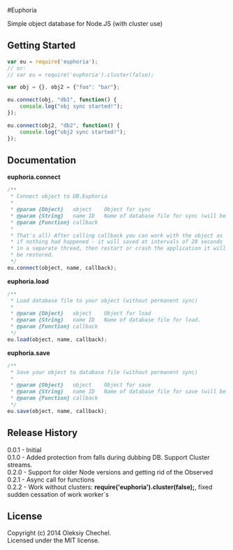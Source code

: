 #Euphoria

Simple object database for Node.JS (with cluster use)

## Getting Started
```javascript
var eu = require('euphoria');
// or:
// var eu = require('euphoria').cluster(false);

var obj = {}, obj2 = {"foo": "bar"};

eu.connect(obj, "db1", function() {
	console.log("obj sync started!");
});

eu.connect(obj2, "db2", function() {
	console.log("obj2 sync started!");
});
```


## Documentation

**euphoria.connect**
```javascript
/**
 * Connect object to DB.Euphoria
 * 
 * @param {Object}   object    Object for sync
 * @param {String}   name ID   Name of database file for sync (will be created automatically).
 * @param {Function} callback  
 * 
 * That's all) After calling callback you can work with the object as 
 * if nothing had happened - it will saved at intervals of 20 seconds 
 * in a separate thread, then restart or crash the application it will 
 * be restored.
 */
eu.connect(object, name, callback);
```

**euphoria.load**
```javascript
/**
 * Load database file to your object (without permanent sync)
 * 
 * @param {Object}   object    Object for load
 * @param {String}   name ID   Name of database file for load.
 * @param {Function} callback  
 */
eu.load(object, name, callback);
```

**euphoria.save**
```javascript
/**
 * Save your object to database file (without permanent sync)
 * 
 * @param {Object}   object    Object for save
 * @param {String}   name ID   Name of database file for save (will be created automatically).
 * @param {Function} callback  
 */
eu.save(object, name, callback);
```


## Release History
0.0.1 - Initial   
0.1.0 - Added protection from falls during dubbing DB. Support Cluster streams.   
0.2.0 - Support for older Node versions and getting rid of the Observed   
0.2.1 - Async call for functions   
0.2.2 - Work without clusters: **require('euphoria').cluster(false);**, fixed sudden cessation of work worker`s   

## License
Copyright (c) 2014 Oleksiy Chechel.   
Licensed under the MIT license.
